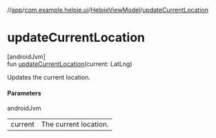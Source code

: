//[app](../../../index.md)/[com.example.helpie.ui](../index.md)/[HelpieViewModel](index.md)/[updateCurrentLocation](update-current-location.md)

# updateCurrentLocation

[androidJvm]\
fun [updateCurrentLocation](update-current-location.md)(current: LatLng)

Updates the current location.

#### Parameters

androidJvm

| | |
|---|---|
| current | The current location. |
